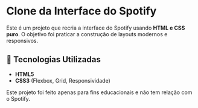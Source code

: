 # Clone da Interface do Spotify  

Este é um projeto que recria a interface do Spotify usando **HTML e CSS puro**. O objetivo foi praticar a construção de layouts modernos e responsivos.

## 🚀 Tecnologias Utilizadas  
-  **HTML5**  
-  **CSS3** (Flexbox, Grid, Responsividade)  

Este projeto foi feito apenas para fins educacionais e não tem relação com o Spotify.
